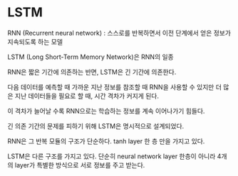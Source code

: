 # LSTM

RNN (Recurrent neural network) : 스스로를 반복하면서 이전 단계에서 얻은 정보가 지속되도록 하는 모델

LSTM (Long Short-Term Memory Network)은 RNN의 일종

RNN은 짧은 기간에 의존하는 반면, LSTM은 긴 기간에 의존한다. 

다음 데이터를 예측할 때 가까운 지난 정보를 참조할 때 RNN을 사용할 수 있지만 더 많은 지난 데이터들을 필요로 할 때, 시간 격차가 커지게 된다.

이 격차가 늘어날 수록 RNN으로는 학습하는 정보를 계속 이어나가기 힘들다. 

긴 의존 기간의 문제를 피하기 위해 LSTM은 명시적으로 설계되었다. 

RNN은 그 반복 모듈의 구조가 단순하다. tanh layer 한 층 만을 가지고 있다.

LSTM은 다른 구조를 가지고 있다. 단순히 neural network layer 한층이 아니라 4개의 layer가 특별한 방식으로 서로 정보를 주고 받는다.

